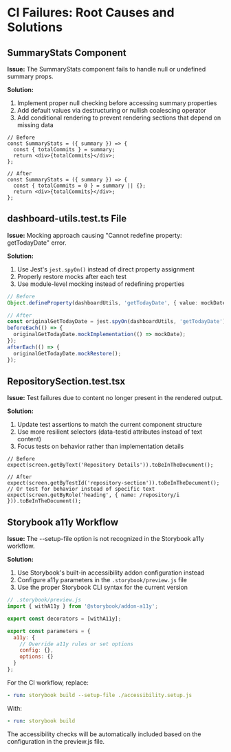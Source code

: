 # CI Failures: Root Causes and Solutions

## SummaryStats Component

**Issue:** The SummaryStats component fails to handle null or undefined summary props.

**Solution:**
1. Implement proper null checking before accessing summary properties
2. Add default values via destructuring or nullish coalescing operator
3. Add conditional rendering to prevent rendering sections that depend on missing data

```tsx
// Before
const SummaryStats = ({ summary }) => {
  const { totalCommits } = summary;
  return <div>{totalCommits}</div>;
};

// After
const SummaryStats = ({ summary }) => {
  const { totalCommits = 0 } = summary || {};
  return <div>{totalCommits}</div>;
};
```

## dashboard-utils.test.ts File

**Issue:** Mocking approach causing "Cannot redefine property: getTodayDate" error.

**Solution:**
1. Use Jest's `jest.spyOn()` instead of direct property assignment
2. Properly restore mocks after each test
3. Use module-level mocking instead of redefining properties

```ts
// Before
Object.defineProperty(dashboardUtils, 'getTodayDate', { value: mockDate });

// After
const originalGetTodayDate = jest.spyOn(dashboardUtils, 'getTodayDate');
beforeEach(() => {
  originalGetTodayDate.mockImplementation(() => mockDate);
});
afterEach(() => {
  originalGetTodayDate.mockRestore();
});
```

## RepositorySection.test.tsx

**Issue:** Test failures due to content no longer present in the rendered output.

**Solution:**
1. Update test assertions to match the current component structure
2. Use more resilient selectors (data-testid attributes instead of text content)
3. Focus tests on behavior rather than implementation details

```tsx
// Before
expect(screen.getByText('Repository Details')).toBeInTheDocument();

// After
expect(screen.getByTestId('repository-section')).toBeInTheDocument();
// Or test for behavior instead of specific text
expect(screen.getByRole('heading', { name: /repository/i })).toBeInTheDocument();
```

## Storybook a11y Workflow

**Issue:** The --setup-file option is not recognized in the Storybook a11y workflow.

**Solution:**
1. Use Storybook's built-in accessibility addon configuration instead
2. Configure a11y parameters in the `.storybook/preview.js` file
3. Use the proper Storybook CLI syntax for the current version

```js
// .storybook/preview.js
import { withA11y } from '@storybook/addon-a11y';

export const decorators = [withA11y];

export const parameters = {
  a11y: {
    // Override a11y rules or set options
    config: {},
    options: {}
  }
};
```

For the CI workflow, replace:
```yaml
- run: storybook build --setup-file ./accessibility.setup.js
```

With:
```yaml
- run: storybook build
```

The accessibility checks will be automatically included based on the configuration in the preview.js file.